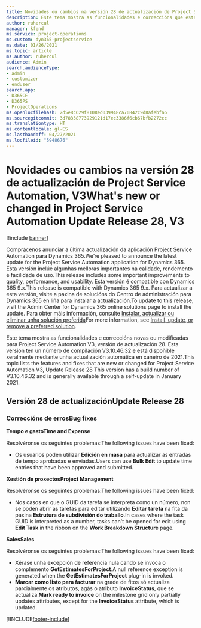 ```yaml
---
title: Novidades ou cambios na versión 28 de actualización de Project Service Automation, V3
description: Este tema mostra as funcionalidades e correccións que están dispoñibles la versión 28 de actualización de Project Service Automation, V3.
author: ruhercul
manager: kfend
ms.service: project-operations
ms.custom: dyn365-projectservice
ms.date: 01/26/2021
ms.topic: article
ms.author: ruhercul
audience: Admin
search.audienceType:
- admin
- customizer
- enduser
search.app:
- D365CE
- D365PS
- ProjectOperations
ms.openlocfilehash: 2d5e8c629f8108ed039948ca70842c9d8afebfa6
ms.sourcegitcommit: 3d78338773929121d17ec3386f6cb67bfb2272cc
ms.translationtype: HT
ms.contentlocale: gl-ES
ms.lasthandoff: 04/27/2021
ms.locfileid: "5948676"
---
```

# <a name="whats-new-or-changed-in-project-service-automation-update-release-28-v3"></a><span data-ttu-id="1c8d7-103">Novidades ou cambios na versión 28 de actualización de Project Service Automation, V3</span><span class="sxs-lookup"><span data-stu-id="1c8d7-103">What's new or changed in Project Service Automation Update Release 28, V3</span></span>

[!include [banner](../includes/psa-now-project-operations.md)]

<span data-ttu-id="1c8d7-104">Comprácenos anunciar a última actualización da aplicación Project Service Automation para Dynamics 365.</span><span class="sxs-lookup"><span data-stu-id="1c8d7-104">We’re pleased to announce the latest update for the Project Service Automation application for Dynamics 365.</span></span> <span data-ttu-id="1c8d7-105">Esta versión inclúe algunhas melloras importantes na calidade, rendemento e facilidade de uso.</span><span class="sxs-lookup"><span data-stu-id="1c8d7-105">This release includes some important improvements to quality, performance, and usability.</span></span> <span data-ttu-id="1c8d7-106">Esta versión é compatible con Dynamics 365 9.x.</span><span class="sxs-lookup"><span data-stu-id="1c8d7-106">This release is compatible with Dynamics 365 9.x.</span></span> <span data-ttu-id="1c8d7-107">Para actualizar a esta versión, visite a paxina de solucións do Centro de administración para Dynamics 365 en liña para instalar a actualización.</span><span class="sxs-lookup"><span data-stu-id="1c8d7-107">To update to this release, visit the Admin Center for Dynamics 365 online solutions page to install the update.</span></span> <span data-ttu-id="1c8d7-108">Para obter máis información, consulte [Instalar, actualizar ou eliminar unha solución preferida](/power-platform/admin/install-remove-preferred-solution)</span><span class="sxs-lookup"><span data-stu-id="1c8d7-108">For more information, see [Install, update, or remove a preferred solution](/power-platform/admin/install-remove-preferred-solution).</span></span>

<span data-ttu-id="1c8d7-109">Este tema mostra as funcionalidades e correccións novas ou modificadas para Project Service Automation V3, versión de actualización 28. Esta versión ten un número de compilación V3.10.46.32 e está dispoñible xeralmente mediante unha actualización automática en xaneiro de 2021.</span><span class="sxs-lookup"><span data-stu-id="1c8d7-109">This topic lists the features and fixes that are new or changed for Project Service Automation V3, Update Release 28 This version has a build number of V3.10.46.32 and is generally available through a self-update in January 2021.</span></span>

## <a name="update-release-28"></a><span data-ttu-id="1c8d7-110">Versión 28 de actualización</span><span class="sxs-lookup"><span data-stu-id="1c8d7-110">Update Release 28</span></span>

### <a name="bug-fixes"></a><span data-ttu-id="1c8d7-111">Correccións de erros</span><span class="sxs-lookup"><span data-stu-id="1c8d7-111">Bug fixes</span></span>

<span data-ttu-id="1c8d7-112">**Tempo e gasto**</span><span class="sxs-lookup"><span data-stu-id="1c8d7-112">**Time and Expense**</span></span>

<span data-ttu-id="1c8d7-113">Resolvéronse os seguintes problemas:</span><span class="sxs-lookup"><span data-stu-id="1c8d7-113">The following issues have been fixed:</span></span>

- <span data-ttu-id="1c8d7-114">Os usuarios poden utilizar **Edición en masa** para actualizar as entradas de tempo aprobadas e enviadas.</span><span class="sxs-lookup"><span data-stu-id="1c8d7-114">Users can use **Bulk Edit** to update time entries that have been approved and submitted.</span></span>

<span data-ttu-id="1c8d7-115">**Xestión de proxectos**</span><span class="sxs-lookup"><span data-stu-id="1c8d7-115">**Project Management**</span></span>

<span data-ttu-id="1c8d7-116">Resolvéronse os seguintes problemas:</span><span class="sxs-lookup"><span data-stu-id="1c8d7-116">The following issues have been fixed:</span></span>

- <span data-ttu-id="1c8d7-117">Nos casos en que o GUID da tarefa se interpreta como un número, non se poden abrir as tarefas para editar utilizando **Editar tarefa** na fita da páxina **Estrutura de subdivisión do traballo**.</span><span class="sxs-lookup"><span data-stu-id="1c8d7-117">In cases where the task GUID is interpreted as a number, tasks can't be opened for edit using **Edit Task** in the ribbon on the **Work Breakdown Structure** page.</span></span>

<span data-ttu-id="1c8d7-118">**Sales**</span><span class="sxs-lookup"><span data-stu-id="1c8d7-118">**Sales**</span></span>

<span data-ttu-id="1c8d7-119">Resolvéronse os seguintes problemas:</span><span class="sxs-lookup"><span data-stu-id="1c8d7-119">The following issues have been fixed:</span></span>

- <span data-ttu-id="1c8d7-120">Xérase unha excepción de referencia nula cando se invoca o complemento **GetEstimatesForProject**.</span><span class="sxs-lookup"><span data-stu-id="1c8d7-120">A null reference exception is generated when the **GetEstimatesForProject** plug-in is invoked.</span></span>
- <span data-ttu-id="1c8d7-121">**Marcar como listo para facturar** na grade de fitos só actualiza parcialmente os atributos, agás o atributo **InvoiceStatus**, que se actualiza.</span><span class="sxs-lookup"><span data-stu-id="1c8d7-121">**Mark ready to invoice** on the milestone grid only partially updates attributes, except for the **InvoiceStatus** attribute, which is updated.</span></span>



[!INCLUDE[footer-include](../includes/footer-banner.md)]